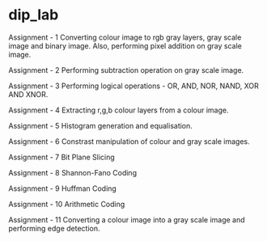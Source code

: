 # dip_lab
Assignment - 1 Converting colour image to rgb gray layers, gray scale image and binary image. Also, performing pixel addition on gray scale image.

Assignment - 2 Performing subtraction operation on gray scale image.

Assignment - 3 Performing logical operations - OR, AND, NOR, NAND, XOR AND XNOR.

Assignment - 4 Extracting r,g,b colour layers from a colour image.

Assignment - 5 Histogram generation and equalisation.

Assignment - 6 Constrast manipulation of colour and gray scale images.

Assignment - 7 Bit Plane Slicing

Assignment - 8 Shannon-Fano Coding

Assignment - 9 Huffman Coding

Assignment - 10 Arithmetic Coding

Assignment - 11 Converting a colour image into a gray scale image and performing edge detection.
